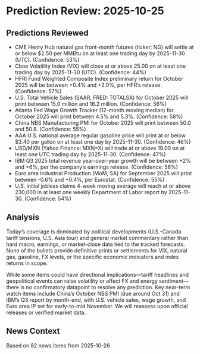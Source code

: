 # Prediction Review: 2025-10-25

## Predictions Reviewed

- CME Henry Hub natural gas front-month futures (ticker: NG) will settle at or below $2.50 per MMBtu on at least one trading day by 2025-11-30 (UTC). (Confidence: 53%)
- Cboe Volatility Index (VIX) will close at or above 25.00 on at least one trading day by 2025-11-30 (UTC). (Confidence: 44%)
- HFRI Fund Weighted Composite Index preliminary return for October 2025 will be between +0.4% and +2.0%, per HFR’s release. (Confidence: 57%)
- U.S. Total Vehicle Sales (SAAR, FRED: TOTALSA) for October 2025 will print between 15.0 million and 16.2 million. (Confidence: 56%)
- Atlanta Fed Wage Growth Tracker (12-month moving median) for October 2025 will print between 4.5% and 5.3%. (Confidence: 58%)
- China NBS Manufacturing PMI for October 2025 will print between 50.0 and 50.8. (Confidence: 55%)
- AAA U.S. national average regular gasoline price will print at or below $3.40 per gallon on at least one day by 2025-11-30. (Confidence: 46%)
- USD/MXN (Yahoo Finance: MXN=X) will trade at or above 19.00 on at least one UTC trading day by 2025-11-30. (Confidence: 47%)
- IBM Q3 2025 total revenue year-over-year growth will be between +2% and +6%, per the company’s earnings release. (Confidence: 56%)
- Euro area Industrial Production (MoM, SA) for September 2025 will print between -0.6% and +0.4%, per Eurostat. (Confidence: 55%)
- U.S. initial jobless claims 4-week moving average will reach at or above 230,000 in at least one weekly Department of Labor report by 2025-11-30. (Confidence: 54%)

## Analysis

Today’s coverage is dominated by political developments (U.S.-Canada tariff tensions, U.S. Asia tour) and general market commentary rather than hard macro, earnings, or market-close data tied to the tracked forecasts. None of the bullets provide definitive prints or settlements for VIX, natural gas, gasoline, FX levels, or the specific economic indicators and index returns in scope.

While some items could have directional implications—tariff headlines and geopolitical events can raise volatility or affect FX and energy sentiment—there is no confirmatory datapoint to resolve any prediction. Key near-term watch items include China’s October NBS PMI (due around Oct 31) and IBM’s Q3 report by month-end, with U.S. vehicle sales, wage growth, and Euro area IP set for early-to-mid November. We will reassess upon official releases or verified market data.

## News Context

Based on 82 news items from 2025-10-26
